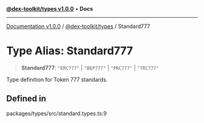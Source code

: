 [**@dex-toolkit/types v1.0.0**](../README.md) • **Docs**

***

[Documentation v1.0.0](../../../packages.md) / [@dex-toolkit/types](../README.md) / Standard777

# Type Alias: Standard777

> **Standard777**: `"ERC777"` \| `"BEP777"` \| `"PRC777"` \| `"TRC777"`

Type definition for Token 777 standards.

## Defined in

packages/types/src/standard.types.ts:9
